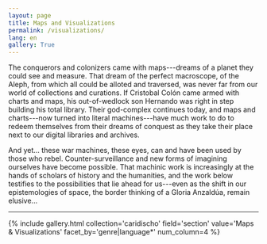 ```yaml
---
layout: page
title: Maps and Visualizations
permalink: /visualizations/
lang: en
gallery: True
---
```


The conquerors and colonizers came with maps---dreams of a planet they could see and measure. That dream of the perfect macroscope, of the Aleph, from which all could be alloted and traversed, was never far from our world of collections and curations. If Cristobal Colón came armed with charts and maps, his out-of-wedlock son Hernando was right in step building his total library. Their god-complex continues today, and maps and charts---now turned into literal machines---have much work to do to redeem themselves from their dreams of conquest as they take their place next to our digital libraries and archives.

And yet... these war machines, these eyes, can and have been used by those who rebel. Counter-surveillance and new forms of imagining ourselves have become possible. That machinic work is increasingly at the hands of scholars of history and the humanities, and the work below testifies to the possibilities that lie ahead for us---even as the shift in our epistemologies of space, the border thinking of a Gloria Anzaldúa, remain elusive...

---

{% include gallery.html collection='caridischo' field='section' value='Maps & Visualizations' facet_by='genre|language*' num_column=4 %}
